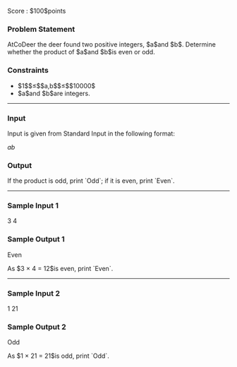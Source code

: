 
<div>

<span>

<span>

<p>
Score : $100$points
</p>

<div>

<section>

### **Problem Statement**

<p>
AtCoDeer the deer found two positive integers, $a$and $b$.
Determine whether the product of $a$and $b$is even or odd.
</p>

</section>

</div>

<div>

<section>

### **Constraints**

<ul>

<li>
$1$$≤$$a,b$$≤$$10000$
</li>

<li>
$a$and $b$are integers.
</li>

</ul>

</section>

</div>

---

<div>

<div>

<section>

### **Input**

<p>
Input is given from Standard Input in the following format:
</p>

<div>

$a$$b$
</div>

</section>

</div>

<div>

<section>

### **Output**

<p>
If the product is odd, print `Odd`; if it is even, print `Even`.
</p>

</section>

</div>

</div>

---

<div>

<section>

### **Sample Input 1**

<div>

3 4

</div>

</section>

</div>

<div>

<section>

### **Sample Output 1**

<div>

Even

</div>

<p>
As $3 × 4 = 12$is even, print `Even`.
</p>

</section>

</div>

---

<div>

<section>

### **Sample Input 2**

<div>

1 21

</div>

</section>

</div>

<div>

<section>

### **Sample Output 2**

<div>

Odd

</div>

<p>
As $1 × 21 = 21$is odd, print `Odd`.
</p>

</section>

</div>

</span>

</span>

</div>
